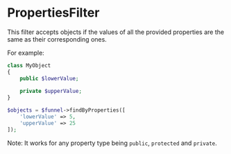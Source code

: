 # PropertiesFilter

This filter accepts objects if the values of all the provided
properties are the same as their corresponding ones.

For example:

```php
class MyObject
{
    public $lowerValue;
    
    private $upperValue;
}

$objects = $funnel->findByProperties([
    'lowerValue' => 5,
    'upperValue' => 25
]);
```

Note: It works for any property type being `public`, `protected` and `private`.
